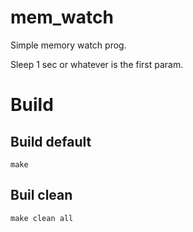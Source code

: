# mem_watch
Simple memory watch prog.

Sleep 1 sec or whatever is the first param.

# Build

## Build default
```make``` 

## Buil clean 

```make clean all```
